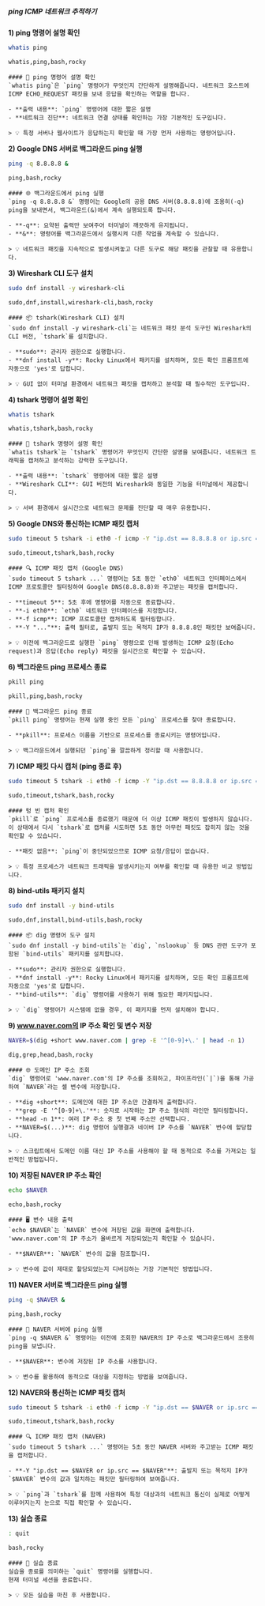 ##### ping ICMP 네트워크 추적하기 #####

**1) ping 명령어 설명 확인**

```bash
whatis ping
```

```tech
whatis,ping,bash,rocky
```

```desc
#### 📖 ping 명령어 설명 확인
`whatis ping`은 `ping` 명령어가 무엇인지 간단하게 설명해줍니다. 네트워크 호스트에 ICMP ECHO_REQUEST 패킷을 보내 응답을 확인하는 역할을 합니다.

- **출력 내용**: `ping` 명령어에 대한 짧은 설명
- **네트워크 진단**: 네트워크 연결 상태를 확인하는 가장 기본적인 도구입니다.

> 💡 특정 서버나 웹사이트가 응답하는지 확인할 때 가장 먼저 사용하는 명령어입니다.
```

**2) Google DNS 서버로 백그라운드 ping 실행**

```bash
ping -q 8.8.8.8 &
```

```tech
ping,bash,rocky
```

```desc
#### 🌐 백그라운드에서 ping 실행
`ping -q 8.8.8.8 &` 명령어는 Google의 공용 DNS 서버(8.8.8.8)에 조용히(-q) ping을 보내면서, 백그라운드(&)에서 계속 실행되도록 합니다.

- **-q**: 요약된 출력만 보여주어 터미널이 깨끗하게 유지됩니다.
- **&**: 명령어를 백그라운드에서 실행시켜 다른 작업을 계속할 수 있습니다.

> 💡 네트워크 패킷을 지속적으로 발생시켜놓고 다른 도구로 해당 패킷을 관찰할 때 유용합니다.
```

**3) Wireshark CLI 도구 설치**

```bash
sudo dnf install -y wireshark-cli
```

```tech
sudo,dnf,install,wireshark-cli,bash,rocky
```

```desc
#### 📦 tshark(Wireshark CLI) 설치
`sudo dnf install -y wireshark-cli`는 네트워크 패킷 분석 도구인 Wireshark의 CLI 버전, `tshark`를 설치합니다.

- **sudo**: 관리자 권한으로 실행합니다.
- **dnf install -y**: Rocky Linux에서 패키지를 설치하며, 모든 확인 프롬프트에 자동으로 'yes'로 답합니다.

> 💡 GUI 없이 터미널 환경에서 네트워크 패킷을 캡처하고 분석할 때 필수적인 도구입니다.
```

**4) tshark 명령어 설명 확인**

```bash
whatis tshark
```

```tech
whatis,tshark,bash,rocky
```

```desc
#### 📖 tshark 명령어 설명 확인
`whatis tshark`는 `tshark` 명령어가 무엇인지 간단한 설명을 보여줍니다. 네트워크 트래픽을 캡처하고 분석하는 강력한 도구입니다.

- **출력 내용**: `tshark` 명령어에 대한 짧은 설명
- **Wireshark CLI**: GUI 버전의 Wireshark와 동일한 기능을 터미널에서 제공합니다.

> 💡 서버 환경에서 실시간으로 네트워크 문제를 진단할 때 매우 유용합니다.
```

**5) Google DNS와 통신하는 ICMP 패킷 캡처**

```bash
sudo timeout 5 tshark -i eth0 -f icmp -Y "ip.dst == 8.8.8.8 or ip.src == 8.8.8.8"
```

```tech
sudo,timeout,tshark,bash,rocky
```

```desc
#### 🔍 ICMP 패킷 캡처 (Google DNS)
`sudo timeout 5 tshark ...` 명령어는 5초 동안 `eth0` 네트워크 인터페이스에서 ICMP 프로토콜만 필터링하여 Google DNS(8.8.8.8)와 주고받는 패킷을 캡처합니다.

- **timeout 5**: 5초 후에 명령어를 자동으로 종료합니다.
- **-i eth0**: `eth0` 네트워크 인터페이스를 지정합니다.
- **-f icmp**: ICMP 프로토콜만 캡처하도록 필터링합니다.
- **-Y "..."**: 출력 필터로, 출발지 또는 목적지 IP가 8.8.8.8인 패킷만 보여줍니다.

> 💡 이전에 백그라운드로 실행한 `ping` 명령으로 인해 발생하는 ICMP 요청(Echo request)과 응답(Echo reply) 패킷을 실시간으로 확인할 수 있습니다.
```

**6) 백그라운드 ping 프로세스 종료**

```bash
pkill ping
```

```tech
pkill,ping,bash,rocky
```

```desc
#### 🛑 백그라운드 ping 종료
`pkill ping` 명령어는 현재 실행 중인 모든 `ping` 프로세스를 찾아 종료합니다.

- **pkill**: 프로세스 이름을 기반으로 프로세스를 종료시키는 명령어입니다.

> 💡 백그라운드에서 실행되던 `ping`을 깔끔하게 정리할 때 사용합니다.
```

**7) ICMP 패킷 다시 캡처 (ping 종료 후)**

```bash
sudo timeout 5 tshark -i eth0 -f icmp -Y "ip.dst == 8.8.8.8 or ip.src == 8.8.8.8"
```

```tech
sudo,timeout,tshark,bash,rocky
```

```desc
#### 텅 빈 캡처 확인
`pkill`로 `ping` 프로세스를 종료했기 때문에 더 이상 ICMP 패킷이 발생하지 않습니다. 이 상태에서 다시 `tshark`로 캡처를 시도하면 5초 동안 아무런 패킷도 잡히지 않는 것을 확인할 수 있습니다.

- **패킷 없음**: `ping`이 중단되었으므로 ICMP 요청/응답이 없습니다.

> 💡 특정 프로세스가 네트워크 트래픽을 발생시키는지 여부를 확인할 때 유용한 비교 방법입니다.
```

**8) bind-utils 패키지 설치**

```bash
sudo dnf install -y bind-utils
```

```tech
sudo,dnf,install,bind-utils,bash,rocky
```

```desc
#### 📦 dig 명령어 도구 설치
`sudo dnf install -y bind-utils`는 `dig`, `nslookup` 등 DNS 관련 도구가 포함된 `bind-utils` 패키지를 설치합니다.

- **sudo**: 관리자 권한으로 실행합니다.
- **dnf install -y**: Rocky Linux에서 패키지를 설치하며, 모든 확인 프롬프트에 자동으로 'yes'로 답합니다.
- **bind-utils**: `dig` 명령어를 사용하기 위해 필요한 패키지입니다.

> 💡 `dig` 명령어가 시스템에 없을 경우, 이 패키지를 먼저 설치해야 합니다.
```

**9) www.naver.com의 IP 주소 확인 및 변수 저장**

```bash
NAVER=$(dig +short www.naver.com | grep -E '^[0-9]+\.' | head -n 1)
```

```tech
dig,grep,head,bash,rocky
```

```desc
#### 🌐 도메인 IP 주소 조회
`dig` 명령어로 'www.naver.com'의 IP 주소를 조회하고, 파이프라인(`|`)을 통해 가공하여 `NAVER`라는 셸 변수에 저장합니다.

- **dig +short**: 도메인에 대한 IP 주소만 간결하게 출력합니다.
- **grep -E '^[0-9]+\.'**: 숫자로 시작하는 IP 주소 형식의 라인만 필터링합니다.
- **head -n 1**: 여러 IP 주소 중 첫 번째 주소만 선택합니다.
- **NAVER=$(...)**: dig 명령어 실행결과 네이버 IP 주소를 `NAVER` 변수에 할당합니다.

> 💡 스크립트에서 도메인 이름 대신 IP 주소를 사용해야 할 때 동적으로 주소를 가져오는 일반적인 방법입니다.
```

**10) 저장된 NAVER IP 주소 확인**

```bash
echo $NAVER
```

```tech
echo,bash,rocky
```

```desc
#### 🖥️ 변수 내용 출력
`echo $NAVER`는 `NAVER` 변수에 저장된 값을 화면에 출력합니다. 'www.naver.com'의 IP 주소가 올바르게 저장되었는지 확인할 수 있습니다.

- **$NAVER**: `NAVER` 변수의 값을 참조합니다.

> 💡 변수에 값이 제대로 할당되었는지 디버깅하는 가장 기본적인 방법입니다.
```

**11) NAVER 서버로 백그라운드 ping 실행**

```bash
ping -q $NAVER &
```

```tech
ping,bash,rocky
```

```desc
#### 🚀 NAVER 서버에 ping 실행
`ping -q $NAVER &` 명령어는 이전에 조회한 NAVER의 IP 주소로 백그라운드에서 조용히 ping을 보냅니다.

- **$NAVER**: 변수에 저장된 IP 주소를 사용합니다.

> 💡 변수를 활용하여 동적으로 대상을 지정하는 방법을 보여줍니다.
```

**12) NAVER와 통신하는 ICMP 패킷 캡처**

```bash
sudo timeout 5 tshark -i eth0 -f icmp -Y "ip.dst == $NAVER or ip.src == $NAVER"
```

```tech
sudo,timeout,tshark,bash,rocky
```

```desc
#### 🔍 ICMP 패킷 캡처 (NAVER)
`sudo timeout 5 tshark ...` 명령어는 5초 동안 NAVER 서버와 주고받는 ICMP 패킷을 캡처합니다.

- **-Y "ip.dst == $NAVER or ip.src == $NAVER"**: 출발지 또는 목적지 IP가 `$NAVER` 변수의 값과 일치하는 패킷만 필터링하여 보여줍니다.

> 💡 `ping`과 `tshark`를 함께 사용하여 특정 대상과의 네트워크 통신이 실제로 어떻게 이루어지는지 눈으로 직접 확인할 수 있습니다.
```

**13) 실습 종료**

```bash
: quit
```

```tech
bash,rocky
```

```desc
#### 👋 실습 종료
실습을 종료를 의미하는 `quit` 명령어를 실행합니다.
현재 터미널 세션을 종료합니다.

> 💡 모든 실습을 마친 후 사용합니다.
```
